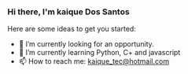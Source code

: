 ### Hi there, I'm kaique Dos Santos

Here are some ideas to get you started:

- 🔭 I’m currently looking for an opportunity.
- 🌱 I’m currently learning Python, C+ and javascript
- 📫 How to reach me: kaique_tec@hotmail.com
